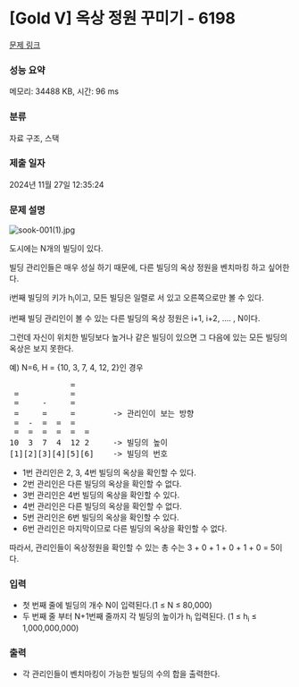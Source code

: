 # [Gold V] 옥상 정원 꾸미기 - 6198 

[문제 링크](https://www.acmicpc.net/problem/6198) 

### 성능 요약

메모리: 34488 KB, 시간: 96 ms

### 분류

자료 구조, 스택

### 제출 일자

2024년 11월 27일 12:35:24

### 문제 설명

<p><img alt="sook-001(1).jpg" src="https://upload.acmicpc.net/ca458f07-d3b3-436f-a996-49080935149a/-/preview/"></p>

<p>도시에는 N개의 빌딩이 있다.</p>

<p>빌딩 관리인들은 매우 성실 하기 때문에, 다른 빌딩의 옥상 정원을 벤치마킹 하고 싶어한다.</p>

<p>i번째 빌딩의 키가 h<sub>i</sub>이고, 모든 빌딩은 일렬로 서 있고 오른쪽으로만 볼 수 있다.</p>

<p>i번째 빌딩 관리인이 볼 수 있는 다른 빌딩의 옥상 정원은 i+1, i+2, .... , N이다.</p>

<p>그런데 자신이 위치한 빌딩보다 높거나 같은 빌딩이 있으면 그 다음에 있는 모든 빌딩의 옥상은 보지 못한다.</p>

<p>예) N=6, H = {10, 3, 7, 4, 12, 2}인 경우</p>

<pre>             = 
 =           = 
 =     -     = 
 =     =     =        -> 관리인이 보는 방향
 =  -  =  =  =   
 =  =  =  =  =  = 
10  3  7  4  12 2     -> 빌딩의 높이
[1][2][3][4][5][6]    -> 빌딩의 번호</pre>

<ul>
	<li>1번 관리인은 2, 3, 4번 빌딩의 옥상을 확인할 수 있다.</li>
	<li>2번 관리인은 다른 빌딩의 옥상을 확인할 수 없다.</li>
	<li>3번 관리인은 4번 빌딩의 옥상을 확인할 수 있다.</li>
	<li>4번 관리인은 다른 빌딩의 옥상을 확인할 수 없다.</li>
	<li>5번 관리인은 6번 빌딩의 옥상을 확인할 수 있다.</li>
	<li>6번 관리인은 마지막이므로 다른 빌딩의 옥상을 확인할 수 없다.</li>
</ul>

<p>따라서, 관리인들이 옥상정원을 확인할 수 있는 총 수는 3 + 0 + 1 + 0 + 1 + 0 = 5이다.</p>

### 입력 

 <ul>
	<li>첫 번째 줄에 빌딩의 개수 N이 입력된다.(1 ≤ N ≤ 80,000)</li>
	<li>두 번째 줄 부터 N+1번째 줄까지 각 빌딩의 높이가 h<sub>i</sub> 입력된다. (1 ≤ h<sub>i</sub> ≤ 1,000,000,000)</li>
</ul>

### 출력 

 <ul>
	<li>각 관리인들이 벤치마킹이 가능한 빌딩의 수의 합을 출력한다.</li>
</ul>

